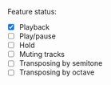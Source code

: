 Feature status:

- [x] Playback
- [ ] Play/pause
- [ ] Hold
- [ ] Muting tracks
- [ ] Transposing by semitone
- [ ] Transposing by octave
